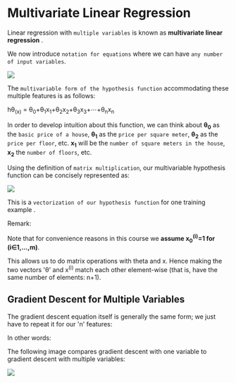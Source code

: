 Multivariate Linear Regression
=================



Linear regression with `multiple variables` is  known as <b>multivariate linear regression</b> .

We now introduce `notation for equations` where we can have `any number of input variables`.

![](https://github.com/coldkillerr/Coursera-Machine-Learning/blob/master/images/Multivariate_Regression_1.png)

The `multivariable form of the hypothesis function` accommodating these multiple features is as follows:

hθ<sub>(x)</sub> = θ<sub>0</sub>+θ<sub>1</sub>x<sub>1</sub>+θ<sub>2</sub>x<sub>2</sub>+θ<sub>3</sub>x<sub>3</sub>+⋯+θ<sub>n</sub>x<sub>n</sub>

In order to develop intuition about this function, we can think about <b>θ<sub>0</sub></b> as the `basic price of a house`, <b>θ<sub>1</sub></b> as the `price per square meter`, <b>θ<sub>2</sub></b> as the `price per floor`, etc. <b>x<sub>1</sub></b> will be the `number of square meters in the house`, <b>x<sub>2</sub></b> the `number of floors`, etc.

Using the definition of `matrix multiplication`, our multivariable hypothesis function can be concisely represented as:


![](https://github.com/coldkillerr/Coursera-Machine-Learning/blob/master/images/Multivariate_Regression_2.png)

This is a `vectorization of our hypothesis function` for one training example .

Remark:

Note that for convenience reasons in this course we <b>assume x<sub>0</sub><sup>(i)</sup>=1 for (i∈1,...,m)</b>. 

This allows us to do matrix operations with theta and x. Hence making the two vectors 'θ' and x<sup>(i)</sup> match each other element-wise (that is, have the same number of elements: n+1).



**Gradient Descent for Multiple Variables**
-------------------------------------------

The gradient descent equation itself is generally the same form; we just have to repeat it for our 'n' features:



In other words:



The following image compares gradient descent with one variable to gradient descent with multiple variables:

![](https://d3c33hcgiwev3.cloudfront.net/imageAssetProxy.v1/MYm8uqafEeaZoQ7hPZtKqg_c974c2e2953662e9578b38c7b04591ed_Screenshot-2016-11-09-09.07.04.png?expiry=1599091200000&hmac=EoS-ipby1IwOrKxxpcWAPNek79-KVvAEyZdycT7Vz80)
